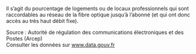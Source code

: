 <p>
Il s’agit du pourcentage de logements ou de locaux professionnels qui sont raccordables au réseau de la fibre optique jusqu’à l’abonné (et qui ont donc accès au très haut débit fixe). </p>
<p class="font-italic body-2">Source : Autorité de régulation des communications électroniques et des Postes (Arcep) <br> Consulter les données sur <a target="_blank" href="https://www.data.gouv.fr/fr/datasets/barometre-des-resultats-de-laction-publique/">www.data.gouv.fr</a></p>
